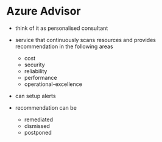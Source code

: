 # Azure Advisor

* think of it as personalised consultant
* service that continuously scans resources and provides recommendation in the following areas
  * cost
  * security
  * reliability
  * performance
  * operational-excellence

* can setup alerts
* recommendation can be
  * remediated
  * dismissed
  * postponed
